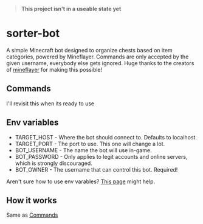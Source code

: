 > **This project isn't in a useable state yet**

# sorter-bot
A simple Minecraft bot designed to organize chests based on item categories, powered by Mineflayer. Commands are only accepted by the given username, everybody else gets ignored. Huge thanks to the creators of [mineflayer](https://github.com/PrismarineJS/mineflayer) for making this possible!

## Commands
I'll revisit this when its ready to use

## Env variables
- TARGET_HOST - Where the bot should connect to. Defaults to localhost.
- TARGET_PORT - The port to use. This one will change a lot.
- BOT_USERNAME - The name the bot will use in-game.
- BOT_PASSWORD - Only applies to legit accounts and online servers, which is strongly discouraged.
- BOT_OWNER - The username that can control this bot. Required!

Aren't sure how to use env varables? [This page](https://codeburst.io/process-env-what-it-is-and-why-when-how-to-use-it-effectively-505d0b2831e7) might help.

## How it works
Same as [Commands](https://github.com/ALU52/sorter-bot#commands)
